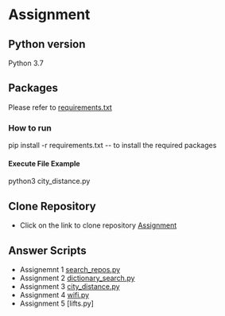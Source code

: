 # Assignment

## Python version
  Python 3.7
  
## Packages
Please refer to [requirements.txt](https://github.com/MrRobo-t/Assignment/blob/main/requirements.txt)
### How to run
pip install -r requirements.txt -- to install the required packages
#### Execute File Example
python3 city_distance.py 

## Clone Repository
- Click on the link to clone repository [Assignment](https://github.com/MrRobo-t/Assignment.git)

## Answer Scripts
- Assignemnt 1 [search_repos.py](https://github.com/MrRobo-t/Assignment/blob/main/search_repos.py)
- Assignment 2 [dictionary_search.py](https://github.com/MrRobo-t/Assignment/blob/main/dictionary_search.py)
- Assignment 3 [city_distance.py](https://github.com/MrRobo-t/Assignment/blob/main/city_distance.py)
- Assignment 4 [wifi.py](https://github.com/MrRobo-t/Assignment/blob/main/wifi.py)
- Assignment 5 [lifts.py]

